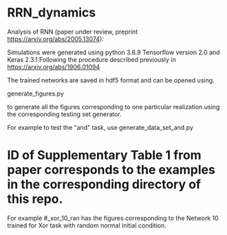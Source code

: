 # RRN_dynamics
Analysis of RNN  (paper under review, preprint https://arxiv.org/abs/2005.13074):

Simulations were generated using python 3.6.9 Tensorflow version 2.0 and Keras 2.3.1 Following the procedure described previously in https://arxiv.org/abs/1906.01094

The trained networks are saved in hdf5 format and can be opened using.

generate_figures.py 

to generate all the figures corresponding to one particular realization using the corresponding testing set generator. 

For example to test the "and" task, use generate_data_set_and.py




# ID of Supplementary Table 1 from paper corresponds to the examples in the corresponding directory of this repo.
For example #_xor_10_ran has the figures corresponding to the Network 10 trained for Xor task with random normal initial condition.
